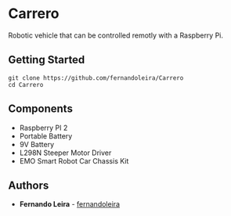 # Carrero

Robotic vehicle that can be controlled remotly with a Raspberry Pi.

## Getting Started

```
git clone https://github.com/fernandoleira/Carrero
cd Carrero
```

## Components

* Raspberry PI 2
* Portable Battery
* 9V Battery
* L298N Steeper Motor Driver
* EMO Smart Robot Car Chassis Kit

## Authors

* **Fernando Leira** - [fernandoleira](https://github.com/fernandoleira)
